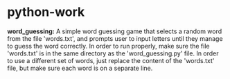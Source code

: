 # python-work

**word_guessing:**
A simple word guessing game that selects a random word from the file 'words.txt', and prompts user to input letters until they manage to guess the word correctly. In order to run properly, make sure the file 'words.txt' is in the same directory as the 'word_guessing.py' file. In order to use a different set of words, just replace the content of the 'words.txt' file, but make sure each word is on a separate line.
